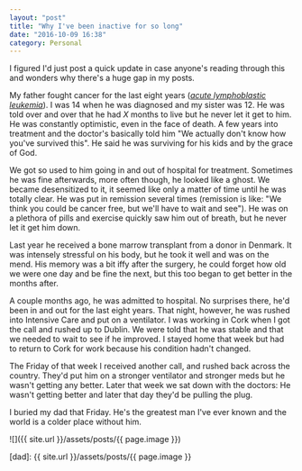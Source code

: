 ```yaml
---
layout: "post"
title: "Why I've been inactive for so long"
date: "2016-10-09 16:38"
category: Personal
---
```

I figured I'd just post a quick update in case anyone's reading through this and wonders why there's a huge gap in my posts.<!-- excerpt -->

My father fought cancer for the last eight years ([_acute lymphoblastic leukemia_][leukemia]). I was 14 when he was diagnosed and my sister was 12. He was told over and over that he had _X_ months to live but he never let it get to him. He was constantly optimistic, even in the face of death. A few years into treatment and the doctor's basically told him "We actually don't know how you've survived this". He said he was surviving for his kids and by the grace of God.

We got so used to him going in and out of hospital for treatment. Sometimes he was fine afterwards, more often though, he looked like a ghost. We became desensitized to it, it seemed like only a matter of time until he was totally clear. He was put in remission several times (remission is like: "We think you could be cancer free, but we'll have to wait and see"). He was on a plethora of pills and exercise quickly saw him out of breath, but he never let it get him down.

Last year he received a bone marrow transplant from a donor in Denmark. It was intensely stressful on his body, but he took it well and was on the mend. His memory was a bit iffy after the surgery, he could forget how old we were one day and be fine the next, but this too began to get better in the months after.

A couple months ago, he was admitted to hospital. No surprises there, he'd been in and out for the last eight years. That night, however, he was rushed into Intensive Care and put on a ventilator. I was working in Cork when I got the call and rushed up to Dublin. We were told that he was stable and that we needed to wait to see if he improved. I stayed home that week but had to return to Cork for work because his condition hadn't changed.

The Friday of that week I received another call, and rushed back across the country. They'd put him on a stronger ventilator and stronger meds but he wasn't getting any better. Later that week we sat down with the doctors: He wasn't getting better and later that day they'd be pulling the plug.

I buried my dad that Friday. He's the greatest man I've ever known and the world is a colder place without him.

![]({{ site.url }}/assets/posts/{{ page.image }})

[leukemia]: https://en.wikipedia.org/wiki/Acute_lymphoblastic_leukemia
[dad]: {{ site.url }}/assets/posts/{{ page.image }}
